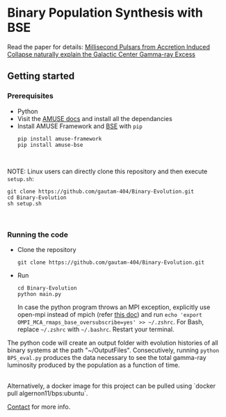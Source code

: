 # Binary Population Synthesis with BSE

Read the paper for details: [Millisecond Pulsars from Accretion Induced Collapse naturally explain the Galactic Center Gamma-ray Excess](https://arxiv.org/abs/2106.00222)

## Getting started
<!-- * *Linux users can install this repository as a package by executing `pip install git+https://github.com/gautam-404/Binary-Evolution.git`* -->


### Prerequisites
* Python
* Visit the [AMUSE docs](https://amuse.readthedocs.io/en/latest/install/howto-install-AMUSE.html) and install all the dependancies
* Install AMUSE Framework and [BSE](https://amuse.readthedocs.io/en/latest/reference/available-codes.html#bse) with `pip`
    <br> 
    ```
    pip install amuse-framework
    pip install amuse-bse
    ```
<br>

NOTE: Linux users can directly clone this repository and then execute `setup.sh`:
```
git clone https://github.com/gautam-404/Binary-Evolution.git
cd Binary-Evolution
sh setup.sh
```
<br>

### Running the code
* Clone the repository
    ```
    git clone https://github.com/gautam-404/Binary-Evolution.git
    ```
* Run 
    ```
    cd Binary-Evolution
    python main.py
    ```
    In case the python program throws an MPI exception, explicitly use open-mpi instead of mpich (refer [this doc](https://amuse.readthedocs.io/en/latest/install/howto-install-AMUSE.html)) and run `echo 'export OMPI_MCA_rmaps_base_oversubscribe=yes' >> ~/.zshrc`. For Bash, replace `~/.zshrc` with `~/.bashrc`. Restart your terminal.
    
    
The python code will create an output folder with evolution histories of all binary systems at the path "~/OutputFiles". Consecutively, running `python BPS_eval.py` produces the data necessary to see the total gamma-ray luminosity produced by the population as a function of time. 

<br>
Alternatively, a docker image for this project can be pulled using `docker pull algernon11/bps:ubuntu`. 

[Contact](mailto:anujgautam11@gmail.com) for more info.
